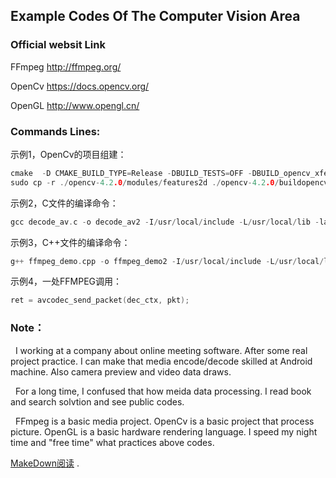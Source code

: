 ## Example Codes Of The Computer Vision Area
  
### Official websit Link
FFmpeg http://ffmpeg.org/

OpenCv https://docs.opencv.org/

OpenGL http://www.opengl.cn/


### Commands Lines:

示例1，OpenCv的项目组建：
```C
cmake  -D CMAKE_BUILD_TYPE=Release -DBUILD_TESTS=OFF -DBUILD_opencv_xfeatures2d=OFF -D CMAKE_INSTALL_PREFIX=/usr/local -D OPENCV_EXTRA_MODULES_PATH=/home/sk95120/Downloads/opencv_contrib-4.4.0/modules  ..
sudo cp -r ./opencv-4.2.0/modules/features2d ./opencv-4.2.0/buildopencv-4.2.0
```

示例2，C文件的编译命令：
```C
gcc decode_av.c -o decode_av2 -I/usr/local/include -L/usr/local/lib -lavformat -lavcodec -lavdevice -lavfilter -lavutil -lswscale -lswresample -lavutil -lm -lz
```
示例3，C++文件的编译命令：
```C
g++ ffmpeg_demo.cpp -o ffmpeg_demo2 -I/usr/local/include -L/usr/local/lib -lavformat -lavcodec -lavdevice -lavfilter -lavutil -lswscale -lswresample -lavutil -lm -lz
```

示例4，一处FFMPEG调用：
```C
ret = avcodec_send_packet(dec_ctx, pkt);
```


### Note：
&nbsp;&nbsp;I working at a company about online meeting software. After some real project practice. I can make that media encode/decode skilled at Android machine. Also camera preview and video data draws.

&nbsp;&nbsp;For a long time, I confused that how meida data processing. I read book and search solvtion and see public codes.

&nbsp;&nbsp;FFmpeg is a basic media project. OpenCv is a basic project that process picture. OpenGL is a basic hardware rendering language. I speed my night time and "free time" what practices above codes.


[MakeDown阅读](www.mdeditor.com) .
